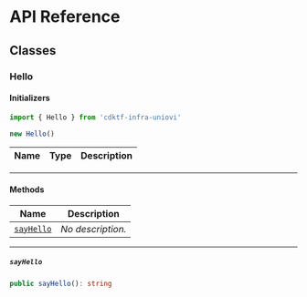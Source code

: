 # API Reference <a name="API Reference" id="api-reference"></a>



## Classes <a name="Classes" id="Classes"></a>

### Hello <a name="Hello" id="cdktf-infra-uniovi.Hello"></a>

#### Initializers <a name="Initializers" id="cdktf-infra-uniovi.Hello.Initializer"></a>

```typescript
import { Hello } from 'cdktf-infra-uniovi'

new Hello()
```

| **Name** | **Type** | **Description** |
| --- | --- | --- |

---

#### Methods <a name="Methods" id="Methods"></a>

| **Name** | **Description** |
| --- | --- |
| <code><a href="#cdktf-infra-uniovi.Hello.sayHello">sayHello</a></code> | *No description.* |

---

##### `sayHello` <a name="sayHello" id="cdktf-infra-uniovi.Hello.sayHello"></a>

```typescript
public sayHello(): string
```





